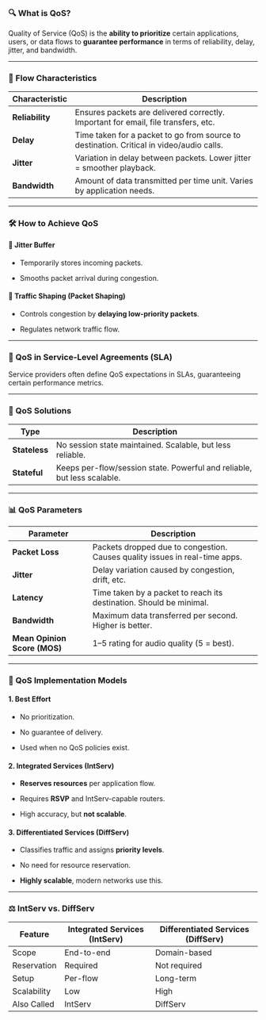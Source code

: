 
### 🔍 What is QoS?

Quality of Service (QoS) is the **ability to prioritize** certain applications, users, or data flows to **guarantee performance** in terms of reliability, delay, jitter, and bandwidth.

---

### 📌 Flow Characteristics

|Characteristic|Description|
|---|---|
|**Reliability**|Ensures packets are delivered correctly. Important for email, file transfers, etc.|
|**Delay**|Time taken for a packet to go from source to destination. Critical in video/audio calls.|
|**Jitter**|Variation in delay between packets. Lower jitter = smoother playback.|
|**Bandwidth**|Amount of data transmitted per time unit. Varies by application needs.|

---

### 🛠 How to Achieve QoS

#### 🔁 Jitter Buffer

- Temporarily stores incoming packets.
    
- Smooths packet arrival during congestion.
    

#### 🧩 Traffic Shaping (Packet Shaping)

- Controls congestion by **delaying low-priority packets**.
    
- Regulates network traffic flow.
    

---

### 📃 QoS in Service-Level Agreements (SLA)

Service providers often define QoS expectations in SLAs, guaranteeing certain performance metrics.

---

### 🧠 QoS Solutions

|Type|Description|
|---|---|
|**Stateless**|No session state maintained. Scalable, but less reliable.|
|**Stateful**|Keeps per-flow/session state. Powerful and reliable, but less scalable.|

---

### 📊 QoS Parameters

|Parameter|Description|
|---|---|
|**Packet Loss**|Packets dropped due to congestion. Causes quality issues in real-time apps.|
|**Jitter**|Delay variation caused by congestion, drift, etc.|
|**Latency**|Time taken by a packet to reach its destination. Should be minimal.|
|**Bandwidth**|Maximum data transferred per second. Higher is better.|
|**Mean Opinion Score (MOS)**|1–5 rating for audio quality (5 = best).|

---

### 🧩 QoS Implementation Models

#### 1. **Best Effort**

- No prioritization.
    
- No guarantee of delivery.
    
- Used when no QoS policies exist.
    

#### 2. **Integrated Services (IntServ)**

- **Reserves resources** per application flow.
    
- Requires **RSVP** and IntServ-capable routers.
    
- High accuracy, but **not scalable**.
    

#### 3. **Differentiated Services (DiffServ)**

- Classifies traffic and assigns **priority levels**.
    
- No need for resource reservation.
    
- **Highly scalable**, modern networks use this.
    

---

### ⚖️ IntServ vs. DiffServ

|Feature|Integrated Services (IntServ)|Differentiated Services (DiffServ)|
|---|---|---|
|Scope|End-to-end|Domain-based|
|Reservation|Required|Not required|
|Setup|Per-flow|Long-term|
|Scalability|Low|High|
|Also Called|IntServ|DiffServ|